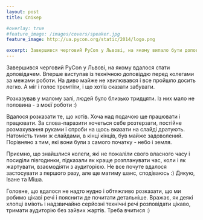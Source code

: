 ```yaml
---
layout: post
title: Спікер

#overlay: true
#feature_image: /images/covers/speaker.jpg
feature_image: http://ua.pycon.org/static/2014/logo.png

excerpt: Завершився черговий PyCon у Львові, на якому випало бути доповідачем.
---
```



Завершився черговий PyCon у Львові, на якому вдалося стати доповідачем. Вперше виступав із технічною доповіддю перед колегами за межами роботи. На диво майже не хвилювався і все пройшло досить легко. А міг і голос тремтіти, і що хотів сказати забувати.

Розказував у малому залі, людей було близько тридцяти. Із них мало не половина - з моєї роботи :)

Вдалося розказати те, що хотів. Хоча над подачою ще працювати і працювати. За слова-паразити хочеться себе розтерзати, постійне розмахування руками і спроби на щось вказати на слайді дратують. Натомість тими ж слайдами, в кінці кінців, був майже задоволений. Порівняно з тим, які вони були з самого початку - небо і земля.

Приємно, що знайшлися колеги, які не пожаліли свого власного часу і посиділи півгодинки, підказали як краще розпланувати час, коли і як жартувати, взаємодіяти з аудиторією. Не все почуте вдалося застосувати з першого разу, але ще матиму шанс, сподіваюсь :) Дякую, Іване та Міша.

Головне, що вдалося не надто нудно і обтяжливо розказати, що ми робимо цікаві речі і пояснити де почитати детальніше. Вражає, як деякі хлопці вміють і надзвичайно серйозні технічні речі розповідати цікаво, тримати аудиторію без зайвих жартів. Треба вчитися :)
